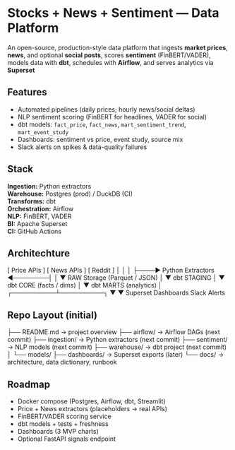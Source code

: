 # Stocks + News + Sentiment — Data Platform

An open-source, production-style data platform that ingests **market prices**, **news**, and optional **social posts**, scores **sentiment** (FinBERT/VADER), models data with **dbt**, schedules with **Airflow**, and serves analytics via **Superset**

## Features
- Automated pipelines (daily prices; hourly news/social deltas)
- NLP sentiment scoring (FinBERT for headlines, VADER for social)
- dbt models: `fact_price`, `fact_news`, `mart_sentiment_trend`, `mart_event_study`
- Dashboards: sentiment vs price, event study, source mix
- Slack alerts on spikes & data-quality failures

## Stack
**Ingestion:** Python extractors \
**Warehouse:** Postgres (prod) / DuckDB (CI)\
**Transforms:** dbt \
**Orchestration:** Airflow \
**NLP:** FinBERT, VADER\
**BI:** Apache Superset\
**CI:** GitHub Actions 

## Architechture
[ Price APIs ]     [ News APIs ]     [ Reddit ]
       │                 │               │
       ├────► Python Extractors ◄────────┤
                     │
                     ▼
              RAW Storage (Parquet / JSON)
                     │
                     ▼
                dbt STAGING
                     │
                     ▼
             dbt CORE (facts / dims)
                     │
                     ▼
             dbt MARTS (analytics)
                     │
          ┌──────────┴──────────┐
          ▼                     ▼
   Superset Dashboards     Slack Alerts


## Repo Layout (initial)
├── README.md                 → project overview
├── airflow/                  → Airflow DAGs (next commit)
├── ingestion/                → Python extractors (next commit)
├── sentiment/                → NLP models (next commit)
├── warehouse/                → dbt project (next commit)
│   └── models/
├── dashboards/               → Superset exports (later)
└── docs/                     → architecture, data dictionary, runbook


## Roadmap
- Docker compose (Postgres, Airflow, dbt, Streamlit)
- Price + News extractors (placeholders → real APIs)
- FinBERT/VADER scoring service
- dbt models + tests + freshness
- Dashboards (3 MVP charts)
- Optional FastAPI signals endpoint
